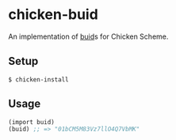 # chicken-buid

An implementation of [buid]s for Chicken Scheme.

## Setup

    $ chicken-install

## Usage

```scheme
(import buid)
(buid) ;; => "01bCM5M83Vz7llO4Q7VbMK"
```

[buid]: https://docs.racket-lang.org/buid/index.html?q=buid
